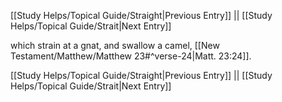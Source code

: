 [[Study Helps/Topical Guide/Straight|Previous Entry]]  ||  [[Study Helps/Topical Guide/Strait|Next Entry]]

 which strain at a gnat, and swallow a camel, [[New Testament/Matthew/Matthew 23#^verse-24|Matt. 23:24]].

[[Study Helps/Topical Guide/Straight|Previous Entry]]  ||  [[Study Helps/Topical Guide/Strait|Next Entry]]